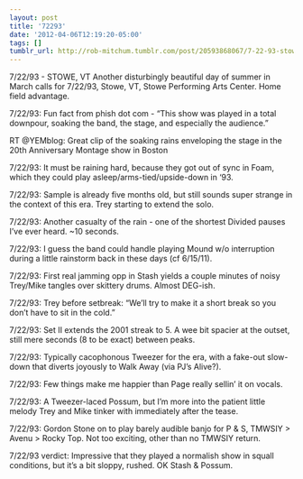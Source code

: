 ```yaml
---
layout: post
title: '72293'
date: '2012-04-06T12:19:20-05:00'
tags: []
tumblr_url: http://rob-mitchum.tumblr.com/post/20593868067/7-22-93-stowe-vt-another-disturbingly-beautiful
---
```


7/22/93 - STOWE, VT
Another disturbingly beautiful day of summer in March calls for 7/22/93, Stowe, VT, Stowe Performing Arts Center. Home field advantage.

7/22/93: Fun fact from phish dot com - “This show was played in a total downpour, soaking the band, the stage, and especially the audience.”

RT @YEMblog: Great clip of the soaking rains enveloping the stage in the 20th Anniversary Montage show in Boston

7/22/93: It must be raining hard, because they got out of sync in Foam, which they could play asleep/arms-tied/upside-down in ‘93.

7/22/93: Sample is already five months old, but still sounds super strange in the context of this era. Trey starting to extend the solo.

7/22/93: Another casualty of the rain - one of the shortest Divided pauses I’ve ever heard. ~10 seconds.

7/22/93: I guess the band could handle playing Mound w/o interruption during a little rainstorm back in these days (cf 6/15/11).

7/22/93: First real jamming opp in Stash yields a couple minutes of noisy Trey/Mike tangles over skittery drums. Almost DEG-ish.

7/22/93: Trey before setbreak: “We’ll try to make it a short break so you don’t have to sit in the cold.”

7/22/93: Set II extends the 2001 streak to 5. A wee bit spacier at the outset, still mere seconds (8 to be exact) between peaks.

7/22/93: Typically cacophonous Tweezer for the era, with a fake-out slow-down that diverts joyously to Walk Away (via PJ’s Alive?).

7/22/93: Few things make me happier than Page really sellin’ it on vocals.

7/22/93: A Tweezer-laced Possum, but I’m more into the patient little melody Trey and Mike tinker with immediately after the tease.

7/22/93: Gordon Stone on to play barely audible banjo for P & S, TMWSIY > Avenu > Rocky Top. Not too exciting, other than no TMWSIY return.

7/22/93 verdict: Impressive that they played a normalish show in squall conditions, but it’s a bit sloppy, rushed. OK Stash & Possum.
